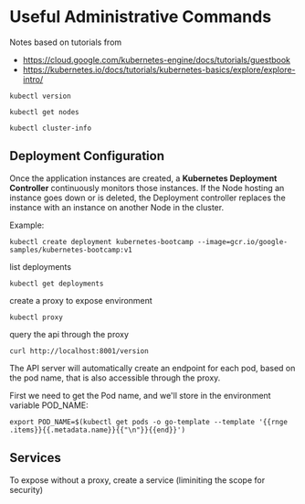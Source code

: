 # Useful Administrative Commands

Notes based on tutorials from 
* https://cloud.google.com/kubernetes-engine/docs/tutorials/guestbook
* https://kubernetes.io/docs/tutorials/kubernetes-basics/explore/explore-intro/

```
kubectl version
```
```
kubectl get nodes

kubectl cluster-info

```

## Deployment Configuration
Once the application instances are created, a **Kubernetes Deployment Controller** continuously monitors those instances. If the Node hosting an instance goes down or is deleted, the Deployment controller replaces the instance with an instance on another Node in the cluster. 

Example:
```
kubectl create deployment kubernetes-bootcamp --image=gcr.io/google-samples/kubernetes-bootcamp:v1
```
list deployments
```
kubectl get deployments
```
create a proxy to expose environment
```
kubectl proxy
```
query the api through the proxy
```
curl http://localhost:8001/version
```

The API server will automatically create an endpoint for each pod, based on the pod name, that is also accessible through the proxy.

First we need to get the Pod name, and we'll store in the environment variable POD_NAME:

```
export POD_NAME=$(kubectl get pods -o go-template --template '{{rnge .items}}{{.metadata.name}}{{"\n"}}{{end}}')
```

## Services
To expose without a proxy, create a service (liminiting the scope for security)
